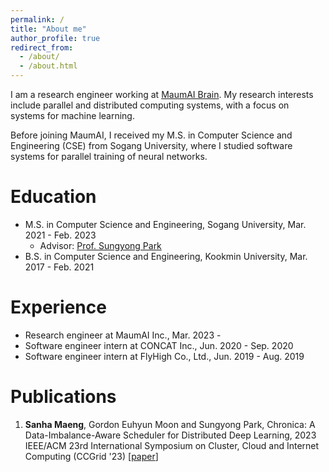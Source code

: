 ```yaml
---
permalink: /
title: "About me"
author_profile: true
redirect_from: 
  - /about/
  - /about.html
---
```


I am a research engineer working at [MaumAI Brain](https://maum-ai.github.io/).
My research interests include parallel and distributed computing systems, with a focus on systems for machine learning.

Before joining MaumAI, I received my M.S. in Computer Science and Engineering (CSE) from Sogang University, where I studied software systems for parallel training of neural networks.

Education
=========
- M.S. in Computer Science and Engineering, Sogang University, Mar. 2021 - Feb. 2023
  - Advisor: [Prof. Sungyong Park](https://sites.google.com/view/parksy)
- B.S. in Computer Science and Engineering, Kookmin University, Mar. 2017 - Feb. 2021

Experience
==========
- Research engineer at MaumAI Inc., Mar. 2023 -
- Software engineer intern at CONCAT Inc., Jun. 2020 - Sep. 2020
- Software engineer intern at FlyHigh Co., Ltd., Jun. 2019 - Aug. 2019

Publications
============
1. __Sanha Maeng__, Gordon Euhyun Moon and Sungyong Park, Chronica: A Data-Imbalance-Aware Scheduler for Distributed Deep Learning, 2023 IEEE/ACM 23rd International Symposium on Cluster, Cloud and Internet Computing (CCGrid '23) [[paper](https://9rum.github.io/files/ccgrid23-chronica.pdf)]
